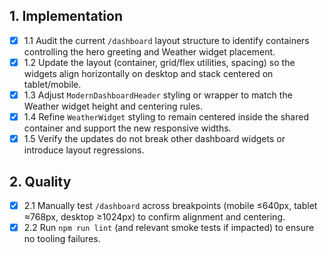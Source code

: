 ## 1. Implementation
- [x] 1.1 Audit the current `/dashboard` layout structure to identify containers controlling the hero greeting and Weather widget placement.
- [x] 1.2 Update the layout (container, grid/flex utilities, spacing) so the widgets align horizontally on desktop and stack centered on tablet/mobile.
- [x] 1.3 Adjust `ModernDashboardHeader` styling or wrapper to match the Weather widget height and centering rules.
- [x] 1.4 Refine `WeatherWidget` styling to remain centered inside the shared container and support the new responsive widths.
- [x] 1.5 Verify the updates do not break other dashboard widgets or introduce layout regressions.

## 2. Quality
- [x] 2.1 Manually test `/dashboard` across breakpoints (mobile ≤640px, tablet ≈768px, desktop ≥1024px) to confirm alignment and centering.
- [x] 2.2 Run `npm run lint` (and relevant smoke tests if impacted) to ensure no tooling failures.
